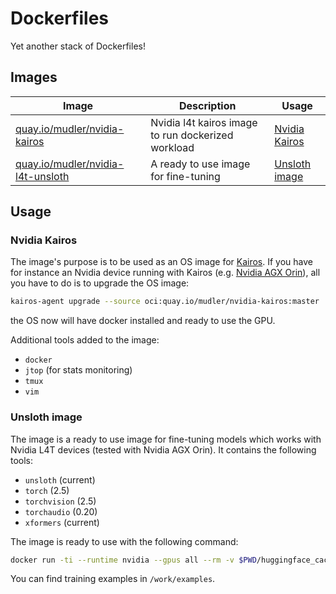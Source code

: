 # Dockerfiles

Yet another stack of Dockerfiles!

## Images


| Image | Description | Usage |
| --- | --- | --- |
| [quay.io/mudler/nvidia-kairos](https://quay.io/repository/mudler/nvidia-kairos) | Nvidia l4t kairos image to run dockerized workload | [Nvidia Kairos](#nvidia-kairos) |
| [quay.io/mudler/nvidia-l4t-unsloth](https://quay.io/repository/mudler/nvidia-l4t-unsloth) | A ready to use image for fine-tuning | [Unsloth image](#unsloth-image) |


## Usage

### Nvidia Kairos

The image's purpose is to be used as an OS image for [Kairos](https://kairos.io). If you have for instance an Nvidia device running with Kairos (e.g. [Nvidia AGX Orin](https://kairos.io/docs/installation/nvidia_agx_orin/)), all you have to do is to upgrade the OS image:

```bash
kairos-agent upgrade --source oci:quay.io/mudler/nvidia-kairos:master
```

the OS now will have docker installed and ready to use the GPU.

Additional tools added to the image:

- `docker`
- `jtop` (for stats monitoring)
- `tmux`
- `vim`

### Unsloth image

The image is a ready to use image for fine-tuning models which works with Nvidia L4T devices (tested with Nvidia AGX Orin). It contains the following tools:

- `unsloth` (current)
- `torch` (2.5)
- `torchvision` (2.5)
- `torchaudio` (0.20) 
- `xformers` (current)

The image is ready to use with the following command:

```bash
docker run -ti --runtime nvidia --gpus all --rm -v $PWD/huggingface_cache:/root/.cache/huggingface/hub quay.io/mudler/nvidia-l4t-unsloth:latest
```

You can find training examples in `/work/examples`.